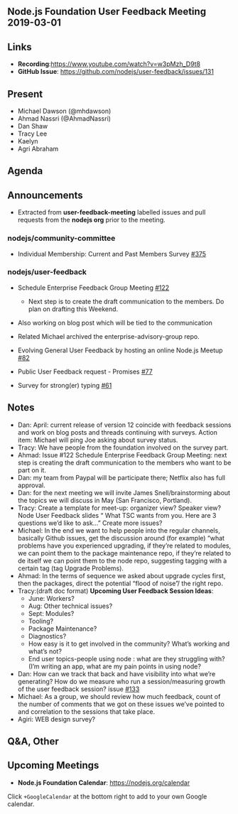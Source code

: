 ## Node.js Foundation User Feedback Meeting 2019-03-01
## Links

* **Recording**:https://www.youtube.com/watch?v=w3pMzh_D9t8
* **GitHub Issue**: https://github.com/nodejs/user-feedback/issues/131

## Present

* Michael Dawson (@mhdawson)
* Ahmad Nassri (@AhmadNassri)
* Dan Shaw
* Tracy Lee
* Kaelyn
* Agri Abraham

## Agenda

## Announcements

* Extracted from **user-feedback-meeting** labelled issues and pull requests from the **nodejs org** prior to the meeting.

### nodejs/community-committee

* Individual Membership: Current and Past Members Survey [#375](https://github.com/nodejs/community-committee/issues/375)

### nodejs/user-feedback

* Schedule Enterprise Feedback Group Meeting [#122](https://github.com/nodejs/user-feedback/issues/122)
  * Next step is to create the draft communication to the members. Do plan on drafting this
    Weekend.
 * Also working on blog post which will be tied to the communication
 * Related Michael archived the enterprise-advisory-group repo.

* Evolving General User Feedback by hosting an online Node.js Meetup [#82](https://github.com/nodejs/user-feedback/issues/82)
 
* Public User Feedback request - Promises [#77](https://github.com/nodejs/user-feedback/issues/77)

* Survey for strong(er) typing [#61](https://github.com/nodejs/user-feedback/issues/61)

## Notes
* Dan: April: current release of version 12 coincide with feedback sessions and work on blog posts and threads continuing with surveys. Action item: Michael will ping Joe asking about survey status.
* Tracy: We have people from the foundation involved on the survey part.
* Ahmad: Issue #122 Schedule Enterprise Feedback Group Meeting: next step is creating the draft communication to the members who want to be part on it.
* Dan: my team from Paypal will be participate there; Netflix also has full approval.
* Dan: for the next meeting we will invite James Snell/brainstorming about the topics we will discuss in May (San Francisco, Portland). 
* Tracy: Create a template for meet-up: organizer view? Speaker view? Node User Feedback slides “ What TSC wants from you. Here are 3 questions we’d like to ask…” Create more issues?
* Michael: In the end we want to help people into the regular channels, basically Github issues, get the discussion around (for example) “what problems have you experienced upgrading, if they’re related to modules, we can point them to the package maintenance repo, if they’re related to de itself we can point them to the node repo, suggesting tagging with a certain tag (tag Upgrade Problems).
* Ahmad: In the terms of sequence we asked about upgrade cycles first, then the packages, direct the potential “flood of noise”/ the right repo.
* Tracy:(draft doc format)  **Upcoming User Feedback Session Ideas**: 
  * June: Workers?
  * Aug: Other technical issues?
  * Sept: Modules?
  * Tooling?
  * Package Maintenance?
  * Diagnostics?
  * How easy is it to get involved in the community? What’s working and what’s not?
  * End user topics-people using node : what are they struggling with? (I’m writing an app,
    what are   my pain points in using node? 
* Dan: How can we track that back and have visibility into what we’re generating? How do we measure who run a session/measuring growth of the user feedback session? issue [#133](https://github.com/nodejs/user-feedback/issues/133)
* Michael: As a group, we should review how much feedback, count of the number of comments that we got on these issues we’ve pointed to and correlation to the sessions that take place.
* Agiri: WEB design survey?


## Q&A, Other

## Upcoming Meetings

* **Node.js Foundation Calendar**: https://nodejs.org/calendar

Click `+GoogleCalendar` at the bottom right to add to your own Google calendar.
